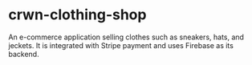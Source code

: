 # crwn-clothing-shop

An e-commerce application selling clothes such as sneakers, hats, and jeckets. It is integrated with Stripe payment and uses Firebase as its backend.
